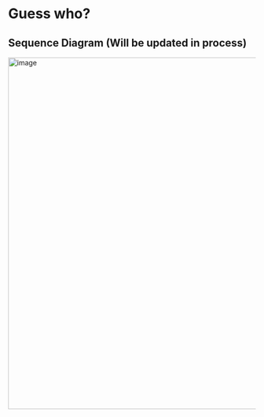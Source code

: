 # Guess who?

## Sequence Diagram (Will be updated in process)
<img width="863" height="714" alt="image" src="https://github.com/user-attachments/assets/df007062-d36a-4158-ba4c-255df737b5c5" />
